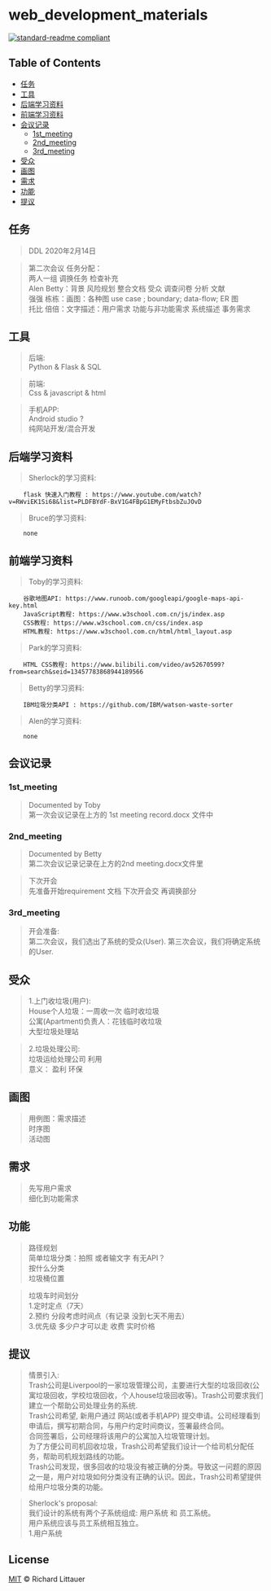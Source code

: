 # web_development_materials

[![standard-readme compliant](https://img.shields.io/badge/readme%20style-standard-brightgreen.svg?style=flat-square)](https://github.com/RichardLitt/standard-readme)


## Table of Contents
- [任务](#任务)
- [工具](#工具)
- [后端学习资料](#后端学习资料)
- [前端学习资料](#前端学习资料)
- [会议记录](#会议记录)
	- [1st_meeting](#1st_meeting)
	- [2nd_meeting](#2nd_meeting)
	- [3rd_meeting](#2nd_meeting)
- [受众](#受众)
- [画图](#画图)
- [需求](#需求)
- [功能](#功能)
- [提议](#提议)

## 任务  

>DDL 2020年2月14日

>第二次会议 任务分配：   
两人一组 调换任务 检查补充   
Alen Betty：背景 风险规划 整合文档 受众 调查问卷 分析 文献   
强强 栋栋：画图：各种图 use case ; boundary; data-flow; ER 图   
托比 倍倍：文字描述：用户需求 功能与非功能需求 系统描述 事务需求  

## 工具  

>后端:  
Python & Flask & SQL  

>前端:   
Css & javascript & html  

>手机APP:   
Android studio ?     
纯网站开发/混合开发   





## 后端学习资料
>Sherlock的学习资料:

		flask 快速入门教程 : https://www.youtube.com/watch?v=RWviEK1Si68&list=PLDFBYdF-BxV1G4FBpG1EMyFtbsbZuJOvD

>Bruce的学习资料:

		none


## 前端学习资料

>Toby的学习资料:

		谷歌地图API: https://www.runoob.com/googleapi/google-maps-api-key.html
		JavaScript教程: https://www.w3school.com.cn/js/index.asp
		CSS教程: https://www.w3school.com.cn/css/index.asp
		HTML教程: https://www.w3school.com.cn/html/html_layout.asp

>Park的学习资料:
		
		HTML CSS教程: https://www.bilibili.com/video/av52670599?from=search&seid=13457783868944189566

>Betty的学习资料:
		
		IBM垃圾分类API : https://github.com/IBM/watson-waste-sorter

>Alen的学习资料:
		
		none


## 会议记录



### 1st_meeting

>Documented by Toby  
第一次会议记录在上方的 1st meeting record.docx 文件中  

### 2nd_meeting

>Documented by Betty  
第二次会议记录记录在上方的2nd meeting.docx文件里   
 

>下次开会  
先准备开始requirement 文档 下次开会交 再调换部分    

### 3rd_meeting

>开会准备:  
 第二次会议，我们选出了系统的受众(User). 第三次会议，我们将确定系统的User.
 


## 受众  
>1.上门收垃圾(用户):  
House个人垃圾：一周收一次 临时收垃圾  
公寓(Apartment)负责人：花钱临时收垃圾  
大型垃圾处理站  

>2.垃圾处理公司:  
垃圾运给处理公司 利用         
意义： 盈利 环保  

## 画图 
>用例图：需求描述  
时序图  
活动图  

## 需求   
>先写用户需求  
细化到功能需求  

## 功能   
>路径规划  
简单垃圾分类：拍照 或者输文字 有无API？  
按什么分类  
垃圾桶位置  

>垃圾车时间划分  
1.定时定点（7天）  
2.预约 分段考虑时间点（有记录 没到七天不用去）  
3.优先级 多少户才可以走 收费 实时价格  

## 提议
>情景引入:  
Trash公司是Liverpool的一家垃圾管理公司，主要进行大型的垃圾回收(公寓垃圾回收，学校垃圾回收，个人house垃圾回收等)。Trash公司要求我们建立一个帮助公司处理业务的系统.  
Trash公司希望, 新用户通过 网站(或者手机APP) 提交申请。公司经理看到申请后，撰写初期合同，与用户约定时间商议，签署最终合同。  
合同签署后，公司经理将该用户的公寓加入垃圾管理计划。  
为了方便公司司机回收垃圾，Trash公司希望我们设计一个给司机分配任务，帮助司机规划路线的功能。  
Trash公司发现，很多回收的垃圾没有被正确的分类。导致这一问题的原因之一是，用户对垃圾如何分类没有正确的认识。因此，Trash公司希望提供给用户垃圾分类的功能。  

>Sherlock's  proposal:  
我们设计的系统有两个子系统组成: 用户系统 和 员工系统。    
用户系统应该与员工系统相互独立。  
1.用户系统  
	




## License

[MIT](LICENSE) © Richard Littauer
